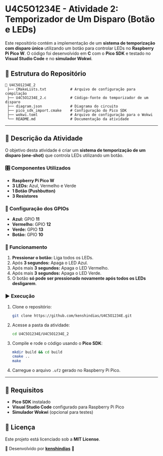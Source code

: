 # U4C5O1234E - Atividade 2: Temporizador de Um Disparo (Botão e LEDs)

Este repositório contém a implementação de um **sistema de temporização com disparo único** utilizando um botão para controlar LEDs no **Raspberry Pi Pico W**. O código foi desenvolvido em **C** com o **Pico SDK** e testado no **Visual Studio Code** e no **simulador Wokwi**.

## 📂 Estrutura do Repositório
```
📂 U4C5O1234E_2
 ├── CMakeLists.txt           # Arquivo de configuração para compilação
 ├── U4C5O1234E_2.c           # Código-fonte do temporizador de um disparo
 ├── diagram.json             # Diagrama do circuito
 ├── pico_sdk_import.cmake    # Configuração do Pico SDK
 ├── wokwi.toml               # Arquivo de configuração para o Wokwi
 └── README.md                # Documentação da atividade
```

---

## 📌 Descrição da Atividade
O objetivo desta atividade é criar um **sistema de temporização de um disparo (one-shot)** que controla LEDs utilizando um botão.

### 🎛️ Componentes Utilizados
- **Raspberry Pi Pico W**
- **3 LEDs:** Azul, Vermelho e Verde
- **1 Botão (Pushbutton)**
- **3 Resistores**

### 🔧 Configuração dos GPIOs
- **Azul:** GPIO **11**
- **Vermelho:** GPIO **12**
- **Verde:** GPIO **13**
- **Botão:** GPIO **10**

### 📜 Funcionamento
1. **Pressionar o botão:** Liga todos os LEDs.
2. Após **3 segundos:** Apaga o LED Azul.
3. Após mais **3 segundos:** Apaga o LED Vermelho.
4. Após mais **3 segundos:** Apaga o LED Verde.
5. O botão **só pode ser pressionado novamente após todos os LEDs desligarem**.

### ▶️ Execução
1. Clone o repositório:
   ```sh
   git clone https://github.com/kenshindias/U4C5O1234E.git
   ```
2. Acesse a pasta da atividade:
   ```sh
   cd U4C5O1234E/U4C5O1234E_2
   ```
3. Compile e rode o código usando o **Pico SDK**:
   ```sh
   mkdir build && cd build
   cmake ..
   make
   ```
4. Carregue o arquivo `.uf2` gerado no Raspberry Pi Pico.

---

## 📌 Requisitos
- **Pico SDK** instalado
- **Visual Studio Code** configurado para Raspberry Pi Pico
- **Simulador Wokwi** (opcional para testes)

## 📄 Licença
Este projeto está licenciado sob a **MIT License**.

📌 Desenvolvido por [**kenshindias**](https://github.com/kenshindias) 🚀
